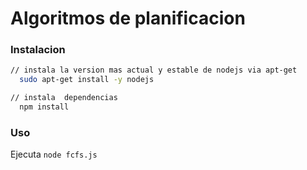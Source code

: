 # Algoritmos de planificacion

### Instalacion

```sh
// instala la version mas actual y estable de nodejs via apt-get
  sudo apt-get install -y nodejs
```

```sh
// instala  dependencias
  npm install 
```
### Uso
Ejecuta `node fcfs.js`

